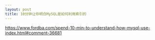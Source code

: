 ```yaml
---
layout: post
title: 10分钟让你明白MySQL是如何利用索引的
---
```


https://www.fordba.com/spend-10-min-to-understand-how-mysql-use-index.html#comment-36681
